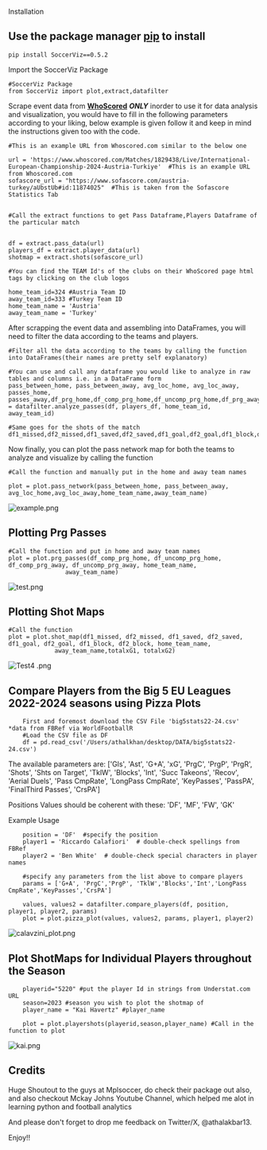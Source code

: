 Installation

## Use the package manager [pip](pypi.org) to install 


    pip install SoccerViz==0.5.2


Import the SoccerViz Package

    #SoccerViz Package
    from SoccerViz import plot,extract,datafilter

Scrape event data from **[WhoScored](whoscored.com)** **_ONLY_** inorder to use it for data analysis and visualization, you would have to fill in the following parameters according to
your liking, below example is given follow it and keep in mind the instructions given too with the code.
    
    
    #This is an example URL from Whoscored.com similar to the below one
    
    url = 'https://www.whoscored.com/Matches/1829438/Live/International-European-Championship-2024-Austria-Turkiye'  #This is an example URL from Whoscored.com
    sofascore_url = "https://www.sofascore.com/austria-turkey/aUbstUb#id:11874025"  #This is taken from the Sofascore Statistics Tab


    #Call the extract functions to get Pass Dataframe,Players Dataframe of the particular match
    
    
    df = extract.pass_data(url)
    players_df = extract.player_data(url)
    shotmap = extract.shots(sofascore_url)
    
    #You can find the TEAM Id's of the clubs on their WhoScored page html tags by clicking on the club logos
    
    home_team_id=324 #Austria Team ID
    away_team_id=333 #Turkey Team ID
    home_team_name = 'Austria'
    away_team_name = 'Turkey'


After scrapping the event data and assembling into DataFrames, you will need to filter the data according to the teams and players.

    #Filter all the data according to the teams by calling the function into DataFrames(their names are pretty self explanatory)

    #You can use and call any dataframe you would like to analyze in raw tables and columns i.e. in a DataFrame form
    pass_between_home, pass_between_away, avg_loc_home, avg_loc_away, passes_home, passes_away,df_prg_home,df_comp_prg_home,df_uncomp_prg_home,df_prg_away,df_comp_prg_away,df_uncomp_prg_away = datafilter.analyze_passes(df, players_df, home_team_id, away_team_id)

    #Same goes for the shots of the match
    df1_missed,df2_missed,df1_saved,df2_saved,df1_goal,df2_goal,df1_block,df2_block,totalxG1,totalxG2=datafilter.analyze_shots(shotmap)


Now finally, you can plot the pass network map for both the teams to analyze and visualize by calling the function

    #Call the function and manually put in the home and away team names
    
    plot = plot.pass_network(pass_between_home, pass_between_away, avg_loc_home,avg_loc_away,home_team_name,away_team_name)
    
![example.png](SoccerViz%2Fexample.png)

## Plotting Prg Passes
    
    #Call the function and put in home and away team names
    plot = plot.prg_passes(df_comp_prg_home, df_uncomp_prg_home, df_comp_prg_away, df_uncomp_prg_away, home_team_name,
                    away_team_name)
![test.png](SoccerViz%2Ftest.png)

## Plotting Shot Maps
    
    #Call the function 
    plot = plot.shot_map(df1_missed, df2_missed, df1_saved, df2_saved, df1_goal, df2_goal, df1_block, df2_block, home_team_name,
                 away_team_name,totalxG1, totalxG2)
    
![Test4 .png](SoccerViz%2FScreenshot%202024-07-04%20at%205.50.22%E2%80%AFPM.png)

## Compare Players from the Big 5 EU Leagues 2022-2024 seasons using Pizza Plots 

        First and foremost download the CSV File 'big5stats22-24.csv' *data from FBRef via WorldFootballR
        #Load the CSV file as DF
        df = pd.read_csv('/Users/athalkhan/desktop/DATA/big5stats22-24.csv')

The available parameters are:
        ['Gls', 'Ast', 'G+A', 'xG', 'PrgC', 'PrgP', 'PrgR', 'Shots', 'Shts on Target', 
        'TklW', 'Blocks', 'Int', 'Succ Takeons', 'Recov', 'Aerial Duels', 'Pass CmpRate', 
        'LongPass CmpRate', 'KeyPasses', 'PassPA', 'FinalThird Passes', 'CrsPA']

Positions Values should be coherent with these:
        'DF', 'MF', 'FW', 'GK' 

Example Usage

        position = 'DF'  #specify the position
        player1 = 'Riccardo Calafiori'  # double-check spellings from FBRef
        player2 = 'Ben White'  # double-check special characters in player names
        
        #specify any parameters from the list above to compare players
        params = ['G+A', 'PrgC','PrgP', 'TklW','Blocks','Int','LongPass CmpRate','KeyPasses','CrsPA']

        values, values2 = datafilter.compare_players(df, position, player1, player2, params)
        plot = plot.pizza_plot(values, values2, params, player1, player2)
![calavzini_plot.png](SoccerViz%2Fcalavzini_plot.png)

## Plot ShotMaps for Individual Players throughout the Season

        playerid="5220" #put the player Id in strings from Understat.com URL
        season=2023 #season you wish to plot the shotmap of
        player_name = "Kai Havertz" #player_name
        
        plot = plot.playershots(playerid,season,player_name) #Call in the function to plot
        
![kai.png](SoccerViz%2Fkai.png)



## Credits

Huge Shoutout to the guys at Mplsoccer, do check their package out also, and also checkout Mckay Johns Youtube Channel, which helped me alot in learning python and football analytics
    
And please don't forget to drop me feedback on Twitter/X, @athalakbar13.

Enjoy!!

    
